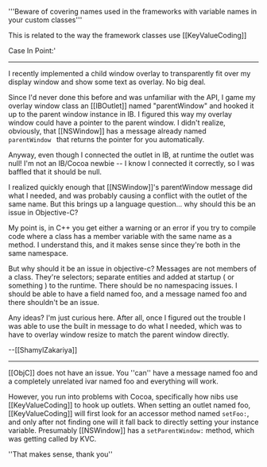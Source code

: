 

'''Beware of covering names used in the frameworks with variable names in your custom classes'''

This is related to the way the framework classes use [[KeyValueCoding]]

Case In Point:'

----

I recently implemented a child window overlay to transparently fit over my display window and show some text as overlay. No big deal.

Since I'd never done this before and was unfamiliar with the API, I game my overlay window class an [[IBOutlet]] named "parentWindow" and hooked it up to the parent window instance in IB. I figured this way my overlay window could have a pointer to the parent window. I didn't realize, obviously, that [[NSWindow]] has a message already named <code> parentWindow </code> that returns the pointer for you automatically.

Anyway, even though I connected the outlet in IB, at runtime the outlet was null! I'm not an IB/Cocoa newbie -- I know I connected it correctly, so I was baffled that it should be null.

I realized quickly enough that [[NSWindow]]'s parentWindow message did what I needed, and was probably causing a conflict with the outlet of the same name. But this brings up a language question... why should this be an issue in Objective-C?

My point is, in C++ you get either a warning or an error if you try to compile code where a class has a member variable with the same name as a method. I understand this, and it makes sense since they're both in the same namespace.

But why should it be an issue in objective-c? Messages are not members of a class. They're selectors; separate entities and added at startup ( or something ) to the runtime. There should be no namespacing issues. I should be able to have a field named foo, and a message named foo and there shouldn't be an issue.

Any ideas? I'm just curious here. After all, once I figured out the trouble I was able to use the built in message to do what I needed, which was to have to overlay window resize to match the parent window directly.

--[[ShamylZakariya]]

----

[[ObjC]] does not have an issue. You ''can'' have a message named foo and a completely unrelated ivar named foo and everything will work.

However, you run into problems with Cocoa, specifically how nibs use [[KeyValueCoding]] to hook up outlets. When setting an outlet named foo, [[KeyValueCoding]] will first look for an accessor method named <code>setFoo:</code>, and only after not finding one will it fall back to directly setting your instance variable. Presumably [[NSWindow]] has a <code>setParentWindow:</code> method, which was getting called by KVC.

''That makes sense, thank you''